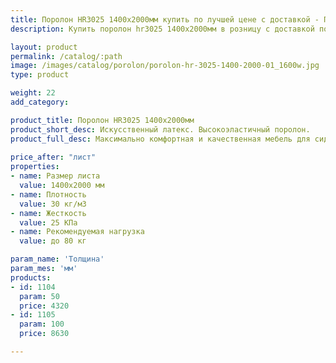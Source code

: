 ```yaml
---
title: Поролон HR3025 1400х2000мм купить по лучшей цене с доставкой - Поролоныч
description: Купить поролон hr3025 1400х2000мм в розницу с доставкой по Москве в интернет-магазине Поролоныча.

layout: product
permalink: /catalog/:path
image: /images/catalog/porolon/porolon-hr-3025-1400-2000-01_1600w.jpg
type: product

weight: 22
add_category: 

product_title: Поролон HR3025 1400х2000мм
product_short_desc: Искусственный латекс. Высокоэластичный поролон.
product_full_desc: Максимально комфортная и качественная мебель для сидения и лежания. Отсутствует эффект проваливания. Используется как самостоятельный элемент сидения в мебели и матрасах.
        
price_after: "лист"
properties:
- name: Размер листа
  value: 1400х2000 мм
- name: Плотность
  value: 30 кг/м3
- name: Жесткость
  value: 25 КПа
- name: Рекомендуемая нагрузка
  value: до 80 кг

param_name: 'Толщина'
param_mes: 'мм'
products:
- id: 1104
  param: 50
  price: 4320
- id: 1105
  param: 100
  price: 8630

---
```

